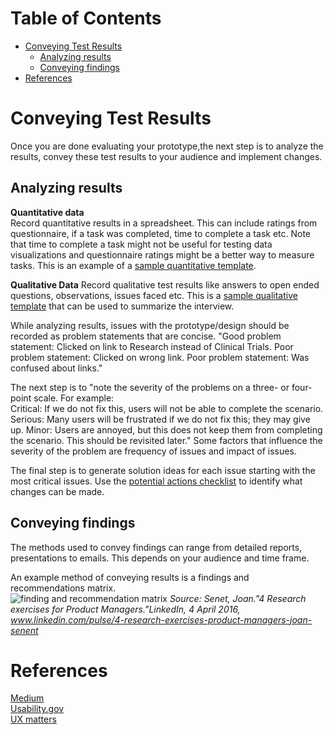 # Table of Contents
  * [Conveying Test Results](#conveying-test-results)
	  * [Analyzing results](#analyzing-results)
	  * [Conveying findings](#conveying-findings)
  * [References](#references) 
 

# Conveying Test Results

Once you are done evaluating your prototype,the next step is to analyze the results, convey these test results to your audience and implement changes. 

## Analyzing results

**Quantitative data**  
Record quantitative results in a spreadsheet. This can include ratings from questionnaire, if a task was completed, time to complete a task etc. Note that time to complete a task might not be useful for testing data visualizations and questionnaire ratings might be a better way to measure tasks. 
This is an example of a 
[sample quantitative template](https://www.dropbox.com/s/33q07ixbsq8q2yc/User%20Session%20Analysis.xlsx?dl=0). 


**Qualitative Data**
Record qualitative test results like answers to open ended questions, observations, issues faced etc. This is a [sample qualitative template](https://www.dropbox.com/s/vjcr98eekljgp76/SummarySheet.pdf?dl=0) that can be used to summarize the interview.   

While analyzing results, issues with the prototype/design should be recorded as problem statements that are concise. 
"Good problem statement: Clicked on link to Research instead of Clinical Trials.
Poor problem statement: Clicked on wrong link.
Poor problem statement: Was confused about links."    


The next step is to "note the severity of the problems on a three- or four-point scale. For example:  
Critical:  If we do not fix this, users will not be able to complete the scenario.
Serious:  Many users will be frustrated if we do not fix this; they may give up.
Minor:  Users are annoyed, but this does not keep them from completing the scenario. This should be revisited later."
Some factors that influence the severity of the problem are frequency of issues and impact of issues.

The final step is to generate solution ideas for each issue starting with the most critical issues. Use the [potential actions checklist](./Checklist-of-potential-actions.md) to identify what changes can be made.   
 

## Conveying findings  
The methods used to convey findings can range from detailed reports, presentations to emails. This depends on your audience and time frame.   

An example method of conveying results is a findings and recommendations matrix.   
![finding and recommendation matrix](https://media.licdn.com/mpr/mpr/shrinknp_800_800/AAEAAQAAAAAAAAf2AAAAJDVkZTU0YjQzLTMwODctNDBkMy1iMTIwLTdhMDM5NjgyNzFmOA.png)
*Source: Senet, Joan."4 Research exercises for Product Managers."LinkedIn, 4 April 2016, www.linkedin.com/pulse/4-research-exercises-product-managers-joan-senent*


# References  
[Medium](https://medium.com/user-research/first-time-usability-analyzing-results-7eb748ede9eb)  
[Usability.gov](https://www.usability.gov/how-to-and-tools/methods/reporting-usability-test-results.html)  
[UX matters](https://www.uxmatters.com/mt/archives/2012/02/communicating-user-research-findings.php)  

